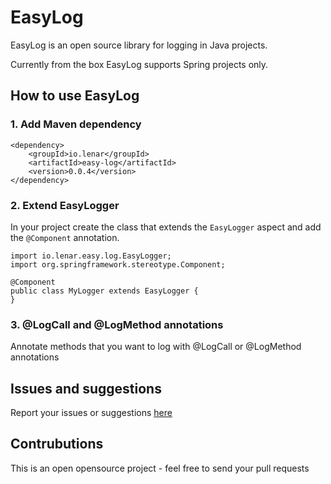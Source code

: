 # EasyLog

EasyLog is an open source library for logging in Java projects.

Currently from the box EasyLog supports Spring projects only.

## How to use EasyLog

### 1. Add Maven dependency

```
<dependency>    
    <groupId>io.lenar</groupId>
    <artifactId>easy-log</artifactId>
    <version>0.0.4</version>
</dependency>
```

### 2. Extend EasyLogger

In your project create the class that extends the <code>EasyLogger</code> aspect and add the <code>@Component</code> annotation.

```
import io.lenar.easy.log.EasyLogger;
import org.springframework.stereotype.Component;

@Component
public class MyLogger extends EasyLogger {
}
```

### 3. @LogCall and @LogMethod annotations 

Annotate methods that you want to log with @LogCall or @LogMethod annotations 

## Issues and suggestions

Report your issues or suggestions [here](https://github.com/LenarBad/EasyLog/issues)

## Contrubutions

This is an open opensource project - feel free to send your pull requests